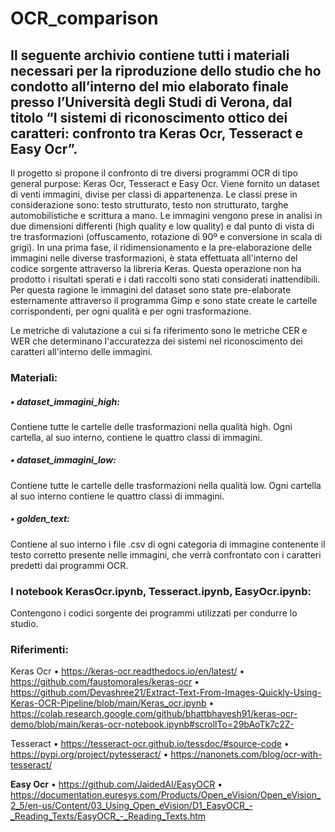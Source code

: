 # **OCR_comparison**

## **Il seguente archivio contiene tutti i materiali necessari per la riproduzione dello studio che ho condotto all’interno del mio elaborato finale presso l’Università degli Studi di Verona, dal titolo “I sistemi di riconoscimento ottico dei caratteri: confronto tra Keras Ocr, Tesseract e Easy Ocr”.**

Il progetto si propone il confronto di tre diversi programmi OCR di tipo general purpose: Keras Ocr, Tesseract e Easy Ocr. Viene fornito un dataset di venti immagini, divise per classi di appartenenza. Le classi prese in considerazione sono: testo strutturato, testo non strutturato, targhe automobilistiche e scrittura a mano. Le immagini vengono prese in analisi in due dimensioni differenti (high quality e low quality) e dal punto di vista di tre trasformazioni (offuscamento, rotazione di 90º e conversione in scala di grigi). In una prima fase, il ridimensionamento e la pre-elaborazione delle immagini nelle diverse trasformazioni, è stata effettuata all'interno del codice sorgente attraverso la libreria Keras. Questa operazione non ha prodotto i risultati sperati e i dati raccolti sono stati considerati inattendibili. Per questa ragione le immagini del dataset sono state pre-elaborate esternamente attraverso il programma Gimp e sono state create le cartelle corrispondenti, per ogni qualità e per ogni trasformazione.

Le metriche di valutazione a cui si fa riferimento sono le metriche CER e WER che determinano l'accuratezza dei sistemi nel riconoscimento dei caratteri all'interno delle immagini.

### **Materiali:**
##### *• dataset_immagini_high:* 
Contiene tutte le cartelle delle trasformazioni nella qualità high. Ogni cartella, al suo interno, contiene le quattro classi di immagini.

##### *• dataset_immagini_low:* 
Contiene tutte le cartelle delle trasformazioni nella qualità low. Ogni cartella al suo interno contiene le quattro classi di immagini.

##### *•	golden_text:*
Contiene al suo interno i file .csv di ogni categoria di immagine contenente il testo corretto presente nelle immagini, che verrà confrontato con i caratteri predetti dai programmi OCR.

### **I notebook KerasOcr.ipynb, Tesseract.ipynb, EasyOcr.ipynb:**
Contengono i codici sorgente dei programmi utilizzati per condurre lo studio. 

### **Riferimenti:**
Keras Ocr 
• https://keras-ocr.readthedocs.io/en/latest/ 
• https://github.com/faustomorales/keras-ocr
• https://github.com/Devashree21/Extract-Text-From-Images-Quickly-Using-Keras-OCR-Pipeline/blob/main/Keras_ocr.ipynb
• https://colab.research.google.com/github/bhattbhavesh91/keras-ocr-demo/blob/main/keras-ocr-notebook.ipynb#scrollTo=29bAoTk7c2Z-

Tesseract
• https://tesseract-ocr.github.io/tessdoc/#source-code
• https://pypi.org/project/pytesseract/
• https://nanonets.com/blog/ocr-with-tesseract/

**Easy Ocr**
• https://github.com/JaidedAI/EasyOCR
• https://documentation.euresys.com/Products/Open_eVision/Open_eVision_2_5/en-us/Content/03_Using_Open_eVision/D1_EasyOCR_-_Reading_Texts/EasyOCR_-_Reading_Texts.htm




